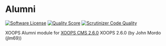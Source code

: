 # Alumni
[![Software License](https://img.shields.io/badge/license-GPL-brightgreen.svg?style=flat)](LICENSE) 
[![Quality Score](https://img.shields.io/scrutinizer/g/mambax7/alumni-26x.svg?style=flat)](https://scrutinizer-ci.com/g/mambax7/alumni-26x)
[![Scrutinizer Code Quality](https://img.shields.io/scrutinizer/g/mambax7/alumni-26x.svg?style=flat)](https://scrutinizer-ci.com/g/mambax7/alumni-26x/?branch=master)

XOOPS Alumni module for [XOOPS CMS 2.6.0](https://github.com/XOOPS/XoopsCore) XOOPS 2.6.0 (by John Mordo (jlm69))

